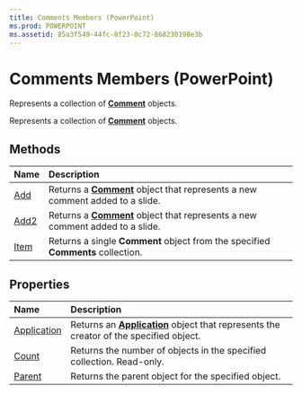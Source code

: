 ```yaml
---
title: Comments Members (PowerPoint)
ms.prod: POWERPOINT
ms.assetid: 85a3f549-44fc-8f23-0c72-868230198e3b
---
```



# Comments Members (PowerPoint)
Represents a collection of  **[Comment](comment-object-powerpoint.md)** objects.

Represents a collection of  **[Comment](comment-object-powerpoint.md)** objects.


## Methods



|**Name**|**Description**|
|:-----|:-----|
|[Add](comments-add-method-powerpoint.md)|Returns a  **[Comment](comment-object-powerpoint.md)** object that represents a new comment added to a slide.|
|[Add2](comments-add2-method-powerpoint.md)|Returns a  **[Comment](comment-object-powerpoint.md)** object that represents a new comment added to a slide.|
|[Item](comments-item-method-powerpoint.md)|Returns a single  **Comment** object from the specified **Comments** collection.|

## Properties



|**Name**|**Description**|
|:-----|:-----|
|[Application](comments-application-property-powerpoint.md)|Returns an  **[Application](application-object-powerpoint.md)** object that represents the creator of the specified object.|
|[Count](comments-count-property-powerpoint.md)|Returns the number of objects in the specified collection. Read-only.|
|[Parent](comments-parent-property-powerpoint.md)|Returns the parent object for the specified object.|

